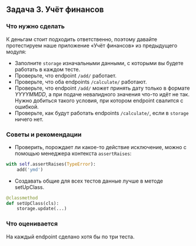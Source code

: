 ## Задача 3. Учёт финансов
### Что нужно сделать
К деньгам стоит подходить ответственно, поэтому давайте протестируем наше приложение «Учёт финансов» из предыдущего модуля:

- Заполните `storage` изначальными данными, с которыми вы будете работать в каждом тесте.
- Проверьте, что endpoint `/add/` работает.
- Проверьте, что оба endpoints `/calculate/` работают.
- Проверьте, что endpoint `/add/` может принять дату только в формате _YYYYMMDD_, а при подаче невалидного значения что-то идёт не так. Нужно добиться такого условия, при котором endpoint свалится с ошибкой.
- Проверьте, как будут работать endpoints `/calculate/`, если в `storage` ничего нет.

### Советы и рекомендации
- Проверить, порождает ли какое-то действие исключение, можно с помощью менеджера контекста `assertRaises`:

```python
with self.assertRaises(TypeError):
    add('ymd')
```
- Создавать общие для всех тестов данные лучше в методе setUpClass.
```python
@classmethod
def setUpClass(cls):
    storage.update(...)
```

### Что оценивается
На каждый endpoint сделано хотя бы по три теста.
